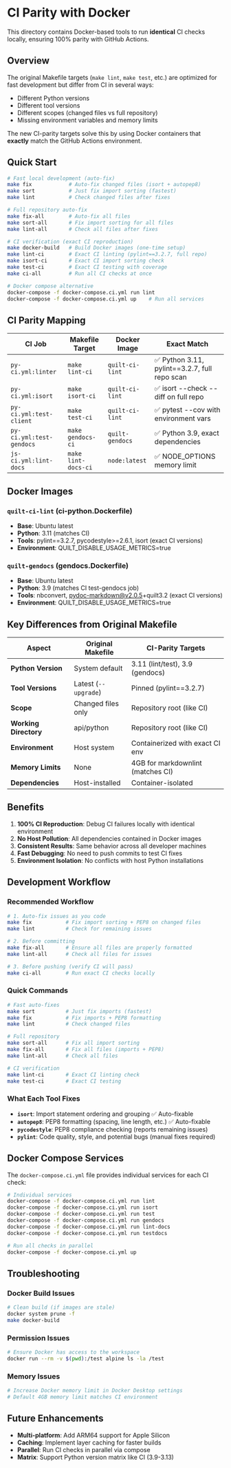 # CI Parity with Docker

This directory contains Docker-based tools to run **identical** CI checks locally, ensuring 100% parity with GitHub Actions.

## Overview

The original Makefile targets (`make lint`, `make test`, etc.) are optimized for fast development but differ from CI in several ways:
- Different Python versions 
- Different tool versions
- Different scopes (changed files vs full repository)
- Missing environment variables and memory limits

The new CI-parity targets solve this by using Docker containers that **exactly** match the GitHub Actions environment.

## Quick Start

```bash
# Fast local development (auto-fix)
make fix            # Auto-fix changed files (isort + autopep8)
make sort           # Just fix import sorting (fastest)
make lint           # Check changed files after fixes

# Full repository auto-fix
make fix-all        # Auto-fix all files 
make sort-all       # Fix import sorting for all files
make lint-all       # Check all files after fixes

# CI verification (exact CI reproduction)
make docker-build   # Build Docker images (one-time setup)
make lint-ci        # Exact CI linting (pylint==3.2.7, full repo)
make isort-ci       # Exact CI import sorting check  
make test-ci        # Exact CI testing with coverage
make ci-all         # Run all CI checks at once

# Docker compose alternative
docker-compose -f docker-compose.ci.yml run lint
docker-compose -f docker-compose.ci.yml up    # Run all services
```

## CI Parity Mapping

| CI Job | Makefile Target | Docker Image | Exact Match |
|--------|----------------|--------------|-------------|
| `py-ci.yml:linter` | `make lint-ci` | `quilt-ci-lint` | ✅ Python 3.11, pylint==3.2.7, full repo scan |
| `py-ci.yml:isort` | `make isort-ci` | `quilt-ci-lint` | ✅ isort --check --diff on full repo |
| `py-ci.yml:test-client` | `make test-ci` | `quilt-ci-lint` | ✅ pytest --cov with environment vars |
| `py-ci.yml:test-gendocs` | `make gendocs-ci` | `quilt-gendocs` | ✅ Python 3.9, exact dependencies |
| `js-ci.yml:lint-docs` | `make lint-docs-ci` | `node:latest` | ✅ NODE_OPTIONS memory limit |

## Docker Images

### `quilt-ci-lint` (ci-python.Dockerfile)
- **Base**: Ubuntu latest
- **Python**: 3.11 (matches CI)  
- **Tools**: pylint==3.2.7, pycodestyle>=2.6.1, isort (exact CI versions)
- **Environment**: QUILT_DISABLE_USAGE_METRICS=true

### `quilt-gendocs` (gendocs.Dockerfile)  
- **Base**: Ubuntu latest
- **Python**: 3.9 (matches CI test-gendocs job)
- **Tools**: nbconvert, pydoc-markdown@v2.0.5+quilt3.2 (exact CI versions)
- **Environment**: QUILT_DISABLE_USAGE_METRICS=true

## Key Differences from Original Makefile

| Aspect | Original Makefile | CI-Parity Targets |
|--------|------------------|-------------------|
| **Python Version** | System default | 3.11 (lint/test), 3.9 (gendocs) |
| **Tool Versions** | Latest (`--upgrade`) | Pinned (pylint==3.2.7) |
| **Scope** | Changed files only | Repository root (like CI) |
| **Working Directory** | api/python | Repository root (like CI) |
| **Environment** | Host system | Containerized with exact CI env |
| **Memory Limits** | None | 4GB for markdownlint (matches CI) |
| **Dependencies** | Host-installed | Container-isolated |

## Benefits

1. **100% CI Reproduction**: Debug CI failures locally with identical environment
2. **No Host Pollution**: All dependencies contained in Docker images  
3. **Consistent Results**: Same behavior across all developer machines
4. **Fast Debugging**: No need to push commits to test CI fixes
5. **Environment Isolation**: No conflicts with host Python installations

## Development Workflow

### Recommended Workflow
```bash
# 1. Auto-fix issues as you code
make fix           # Fix import sorting + PEP8 on changed files
make lint          # Check for remaining issues

# 2. Before committing
make fix-all       # Ensure all files are properly formatted  
make lint-all      # Check all files for issues

# 3. Before pushing (verify CI will pass)
make ci-all        # Run exact CI checks locally
```

### Quick Commands
```bash
# Fast auto-fixes
make sort          # Just fix imports (fastest)
make fix           # Fix imports + PEP8 formatting
make lint          # Check changed files

# Full repository
make sort-all      # Fix all import sorting
make fix-all       # Fix all files (imports + PEP8)
make lint-all      # Check all files

# CI verification  
make lint-ci       # Exact CI linting check
make test-ci       # Exact CI testing
```

### What Each Tool Fixes
- **`isort`**: Import statement ordering and grouping ✅ Auto-fixable
- **`autopep8`**: PEP8 formatting (spacing, line length, etc.) ✅ Auto-fixable  
- **`pycodestyle`**: PEP8 compliance checking (reports remaining issues)
- **`pylint`**: Code quality, style, and potential bugs (manual fixes required)

## Docker Compose Services

The `docker-compose.ci.yml` file provides individual services for each CI check:

```bash
# Individual services
docker-compose -f docker-compose.ci.yml run lint
docker-compose -f docker-compose.ci.yml run isort  
docker-compose -f docker-compose.ci.yml run test
docker-compose -f docker-compose.ci.yml run gendocs
docker-compose -f docker-compose.ci.yml run lint-docs
docker-compose -f docker-compose.ci.yml run testdocs

# Run all checks in parallel
docker-compose -f docker-compose.ci.yml up
```

## Troubleshooting

### Docker Build Issues
```bash
# Clean build (if images are stale)
docker system prune -f
make docker-build
```

### Permission Issues
```bash
# Ensure Docker has access to the workspace
docker run --rm -v $(pwd):/test alpine ls -la /test
```

### Memory Issues
```bash
# Increase Docker memory limit in Docker Desktop settings
# Default 4GB memory limit matches CI environment
```

## Future Enhancements

- **Multi-platform**: Add ARM64 support for Apple Silicon
- **Caching**: Implement layer caching for faster builds  
- **Parallel**: Run CI checks in parallel via compose
- **Matrix**: Support Python version matrix like CI (3.9-3.13)